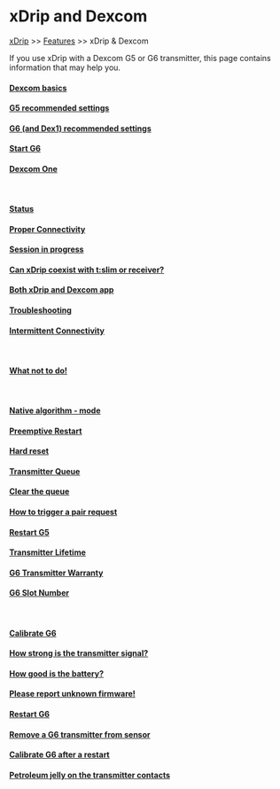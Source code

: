 # xDrip and Dexcom  
[xDrip](../README.md) >> [Features](./Features_page) >> xDrip & Dexcom  
  
If you use xDrip with a Dexcom G5 or G6 transmitter, this page contains information that may help you.    

#### [Dexcom basics](./Dexcom-Basics)
#### [G5 recommended settings](./G5-Recommended-Settings)
#### [G6 (and Dex1) recommended settings](./G6-Recommended-Settings)
#### [Start G6](./Starting-G6)
#### [Dexcom One](./Dexcom-One)
<br/>  
  
#### [Status](./StatusG5G6)
#### [Proper Connectivity](./Proper-connectivity)
#### [Session in progress](./Session-in-progress)
#### [Can xDrip coexist with t:slim or receiver?](./Receiver-or-t:slim-and-xDrip)
#### [Both xDrip and Dexcom app](./xDrip-and-Dexcom-app)
#### [Troubleshooting](./Connectivity-troubleshoot)
#### [Intermittent Connectivity](./Intermittent)
<br/>  

#### [What not to do!](./What-not-to-do)
<br/>  
  
#### [Native algorithm - mode](./Native-Algorithm)
#### [Preemptive Restart](./Preemptive-Restart)
#### [Hard reset](./Hard-Reset)
#### [Transmitter Queue](./Transmitter-Queue)
#### [Clear the queue](./Clear-queue)
#### [How to trigger a pair request](./MissedPairRequest)
#### [Restart G5](./Restart-G5-sensor)
#### [Transmitter Lifetime](./Transmitter-lifetime)
#### [G6 Transmitter Warranty](./G6_Warranty)
#### [G6 Slot Number](./G6_slot)
<br/>  
  
#### [Calibrate G6](./Calibrate-G6)
#### [How strong is the transmitter signal?](./Bluetooth-Scanner)
#### [How good is the battery?](./Battery-condition)
#### [Please report unknown firmware!](./Report-firmware)
#### [Restart G6](./Restart-G6-sensor)
#### [Remove a G6 transmitter from sensor](./Remove-transmitter)
#### [Calibrate G6 after a restart](./Calibrate-after-G6Restart)
#### [Petroleum jelly on the transmitter contacts](./Dielectric-Grease-in-Dexcom-G6-Sensor)
